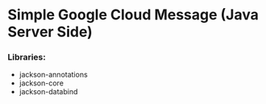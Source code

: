 # Simple Google Cloud Message (Java Server Side)

### Libraries:
* jackson-annotations
* jackson-core
* jackson-databind
